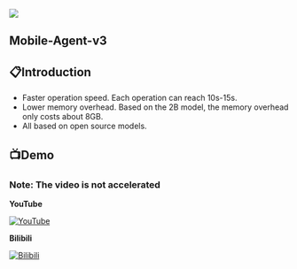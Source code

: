 ![](assets/logo.png?v=1&type=image)
## Mobile-Agent-v3
## 📋Introduction
* Faster operation speed. Each operation can reach 10s-15s.
* Lower memory overhead. Based on the 2B model, the memory overhead only costs about 8GB.
* All based on open source models.
## 📺Demo
### Note: The video is not accelerated
**YouTube**

[![YouTube](https://img.youtube.com/vi/EMbIpzqJld0/0.jpg)](https://www.youtube.com/watch?v=EMbIpzqJld0)

**Bilibili**

[![Bilibili](https://img.youtube.com/vi/EMbIpzqJld0/0.jpg)](https://www.bilibili.com/video/BV1pPvyekEsa/?share_source=copy_web&vd_source=47ffcd57083495a8965c8cdbe1a751ae)
